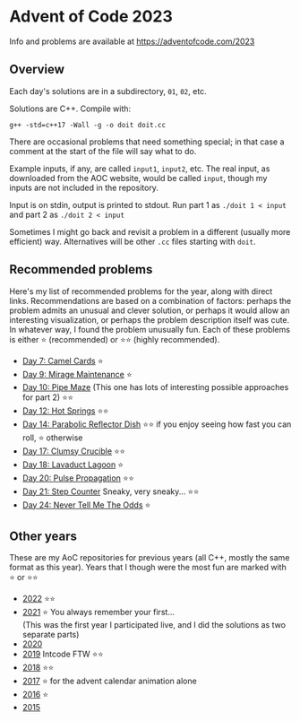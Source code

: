 # Advent of Code 2023

Info and problems are available at https://adventofcode.com/2023

## Overview

Each day's solutions are in a subdirectory, `01`, `02`, etc.

Solutions are C++.  Compile with:
```
g++ -std=c++17 -Wall -g -o doit doit.cc
```
There are occasional problems that need something special; in that
case a comment at the start of the file will say what to do.

Example inputs, if any, are called `input1`, `input2`, etc.
The real input, as downloaded from the AOC website, would be called
`input`, though my inputs are not included in the repository.

Input is on stdin, output is printed to stdout.  Run part 1 as `./doit
1 < input` and part 2 as `./doit 2 < input`

Sometimes I might go back and revisit a problem in a different
(usually more efficient) way.  Alternatives will be other `.cc` files
starting with `doit`.

## Recommended problems

Here's my list of recommended problems for the year, along
with direct links.  Recommendations are based on a combination of
factors: perhaps the problem admits an unusual and clever solution, or
perhaps it would allow an interesting visualization, or perhaps the
problem description itself was cute.  In whatever way, I found the
problem unusually fun.  Each of these problems is either ⭐
(recommended) or ⭐⭐ (highly recommended).

+ [Day 7: Camel Cards](https://adventofcode.com/2023/day/7) ⭐
+ [Day 9: Mirage Maintenance](https://adventofcode.com/2023/day/9) ⭐
+ [Day 10: Pipe Maze](https://adventofcode.com/2023/day/10) (This one
has lots of interesting possible approaches for part 2) ⭐⭐
+ [Day 12: Hot Springs](https://adventofcode.com/2023/day/12) ⭐⭐
+ [Day 14: Parabolic Reflector Dish](https://adventofcode.com/2023/day/14) ⭐⭐
if you enjoy seeing how fast you can roll, ⭐ otherwise
+ [Day 17: Clumsy Crucible](https://adventofcode.com/2023/day/17) ⭐⭐
+ [Day 18: Lavaduct Lagoon](https://adventofcode.com/2023/day/18) ⭐
+ [Day 20: Pulse Propagation](https://adventofcode.com/2023/day/20) ⭐⭐
+ [Day 21: Step Counter](https://adventofcode.com/2023/day/21) Sneaky,
very sneaky... ⭐⭐
+ [Day 24: Never Tell Me The Odds](https://adventofcode.com/2023/day/24) ⭐

## Other years

These are my AoC repositories for previous years (all C++, mostly the
same format as this year).  Years that I though were the most fun are
marked with ⭐ or ⭐⭐

+ [2022](https://github.com/bg2b/aoc22) ⭐⭐
+ [2021](https://github.com/bg2b/aoc21) ⭐ You always remember your
first... \
(This was the first year I participated live, and I did the solutions
as two separate parts)
+ [2020](https://github.com/bg2b/aoc20)
+ [2019](https://github.com/bg2b/aoc19) Intcode FTW ⭐⭐
+ [2018](https://github.com/bg2b/aoc18) ⭐⭐
+ [2017](https://github.com/bg2b/aoc17) ⭐ for the advent calendar
animation alone
+ [2016](https://github.com/bg2b/aoc16) ⭐
+ [2015](https://github.com/bg2b/aoc15)
